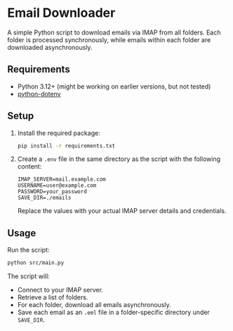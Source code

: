 # Email Downloader

A simple Python script to download emails via IMAP from all folders. Each folder is processed synchronously, while emails within each folder are downloaded asynchronously.

## Requirements

- Python 3.12+ (might be working on earlier versions, but not tested)
- [python-dotenv](https://www.google.com/search?q=python-dotenv+installation)

## Setup

1. Install the required package:

   ```bash
   pip install -r requirements.txt
   ```

2. Create a `.env` file in the same directory as the script with the following content:

   ```
   IMAP_SERVER=mail.example.com
   USERNAME=user@example.com
   PASSWORD=your_password
   SAVE_DIR=./emails
   ```

   Replace the values with your actual IMAP server details and credentials.

## Usage

Run the script:

```bash
python src/main.py
```

The script will:

- Connect to your IMAP server.
- Retrieve a list of folders.
- For each folder, download all emails asynchronously.
- Save each email as an `.eml` file in a folder-specific directory under `SAVE_DIR`.
